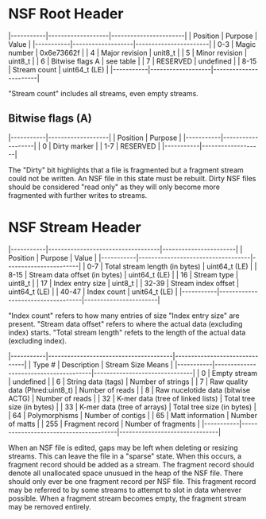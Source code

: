  
# NSF Root Header

|-----------|-------------------|-----------------------|
| Position  | Purpose           | Value                 |
|-----------|-------------------|-----------------------|
| 0-3       | Magic number      | 0x6e73662f            |
| 4         | Major revision    | unit8_t               |
| 5         | Minor revision    | uint8_t               |
| 6         | Bitwise flags A   | see table             |
| 7         | RESERVED          | undefined             |
| 8-15      | Stream count      | uint64_t (LE)         |
|-----------|-------------------|-----------------------|

"Stream count" includes all streams, even empty streams.

## Bitwise flags (A)

|-----------|-------------------|
| Position  | Purpose           |
|-----------|-------------------|
| 0         | Dirty marker      |
| 1-7       | RESERVED          |
|-----------|-------------------|

The "Dirty" bit highlights that a file is fragmented but a fragment stream could not be written. An NSF file in this state must be rebuilt. Dirty NSF files should be considered "read only" as they will only become more fragmented with further writes to streams.

# NSF Stream Header

|-----------|-----------------------------------|-----------------------|
| Position  | Purpose                           | Value                 |
|-----------|-----------------------------------|-----------------------|
| 0-7       | Total stream length (in bytes)    | uint64_t (LE)         |
| 8-15      | Stream data offset (in bytes)     | uint64_t (LE)         |
| 16        | Stream type                       | uint8_t               |
| 17        | Index entry size                  | uint8_t               |
| 32-39     | Stream index offset               | uint64_t (LE)         |
| 40-47     | Index count                       | unit64_t (LE)         |
|-----------|-----------------------------------|-----------------------|

"Index count" refers to how many entries of size "Index entry size" are present.
"Stream data offset" refers to where the actual data (excluding index) starts.
"Total stream length" refets to the length of the actual data (excluding index).

|-----------|---------------------------------------|-------------------------------|
| Type #    | Description                           | Stream Size Means             |
|-----------|---------------------------------------|-------------------------------|
| 0         | Empty stream                          | undefined                     |
| 6         | String data (tags)                    | Number of strings             |
| 7         | Raw quality data (Phred:uint8_t)      | Number of reads               |
| 8         | Raw nucelotide data (bitwise ACTG)    | Number of reads               |
| 32        | K-mer data (tree of linked lists)     | Total tree size (in bytes)    |
| 33        | K-mer data (tree of arrays)           | Total tree size (in bytes)    |
| 64        | Polymorphisms                         | Number of contigs             |
| 65        | Matt information                      | Number of matts               |
| 255       | Fragment record                       | Number of fragments           |
|-----------|---------------------------------------|-------------------------------|

When an NSF file is edited, gaps may be left when deleting or resizing streams. This can leave the file in a "sparse" state. When this occurs, a fragment record should be added as a stream. The fragment record should denote all unallocated space unusued in the heap of the NSF file. There should only ever be one fragment record per NSF file. This fragment record may be referred to by some streams to attempt to slot in data wherever possible. When a fragment stream becomes empty, the fragment stream may be removed entirely.
